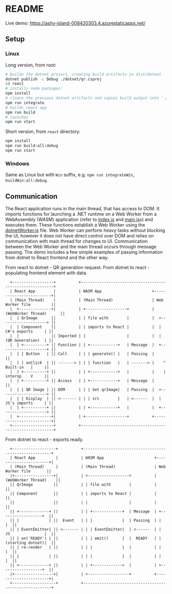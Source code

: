 # README

Live demo: https://ashy-island-008420303.4.azurestaticapps.net/

## Setup

### Linux

Long version, from root:

``` bash
# builds the dotnet project, creating build artifacts in dist/dotnet
dotnet publish -c Debug ./dotnet/qr.csproj
cd react
# installs node packages:
npm install
# cleans the previous dotnet artifacts and copies build output into './public/qr'
npm run integrate
# builds react app
npm run build
# launches
npm run start
```

Short version, from `react` directory:

``` bash
npm install
npm run build:all:debug
npm run start
```

### Windows

Same as Linux but with `Win` suffix, e.g. `npm run integrateWin`, `buildWin:all:debug`.

## Communication

The React application runs in the main thread, that has access to DOM. It imports functions for launching a .NET runtime on a Web Worker from a WebAssembly (WASM) application (refer to [index.js](master/react/src/index.js) and [main.js](master/react/src/main.js)s) and executes them. These functions establish a Web Worker using the [dotnetWorker.js](master/dotnet/dotnetWorker.js) file. Web Worker can perform heavy tasks without blocking the UI, however it does not have direct control over DOM and relies on communication with main thread for changes to UI. Communication between the Web Worker and the main thread occurs through message passing. The demo includes a few simple examples of passing information from dotnet to React frontend and the other way.

From react to dotnet - QR generation request.
From dotnet to react - populating frontend element with data.

      +------------------+          +----------------------------------------------------------+
      | React App        |          | WASM App                      +-------------------------+|
      | (Main Thread)    |          | (Main Thread)                 | Web Worker file         ||
      |  +--------------+|          | +------------------+          | (WebWorker Thread)      ||
      |  | QrImage      ||          | | file with        |          |  +--------------------+ ||
      |  | Component    ||          | | imports to React |          |  |   C#'s exports     | ||
      |  |              || Imported | |                  |          |  |   (QR Generation)  | ||
      |  | +----------+ || Function | | +------------+   | Message  |  +--------------------+ ||
      |  | | Button   | || Call     | | | generate() |   | Passing  |                         ||
      |  | | onClick  | || -------> | | | function   |   | -------> |    ^   Built-in   |     ||
      |  | +----------+ ||          | | +------------+   |          |    |   interop    V     ||
      |  | +----------+ || Access   | | +------------+   | Message  |                         ||
      |  | | QR Image | || DOM      | | | Set qrImage|   | Passing  |  +--------------------+ ||
      |  | | Display  | || <------- | | | src        |   | <------  |  |   JS's imports     | ||
      |  | +----------+ ||          | | +------------+   |          |  +--------------------+ ||
      |  +--------------+|          | +------------------+          +-------------------------+|
      +------------------+          +----------------------------------------------------------+

From dotnet to react - exports ready.

      +-------------------+          +--------------------------------------------------------+
      | React App         |          | WASM App                      +-----------------------+|
      | (Main Thread)     |          | (Main Thread)                 | Web Worker file       ||
      |+-----------------+|          | +------------------+          | (WebWorker Thread)    ||
      || QrImage         ||          | | file with        |          |                       ||
      || Component       ||          | | imports to React |          |                       ||
      ||                 ||          | |                  |          |                       ||
      || +-------------+ ||          | | +-------------+  | Message  | +------------------+  ||
      || |             | ||  Event   | | |             |  | Passing  | |                  |  ||
      || | EventEmitter| || <------- | | | EventEmitter|  | <------  | | JS               |  ||
      || | on('READY') | ||          | | | emit()      |  |  READY   | | (starting dotnet)|  ||
      || | re-render   | ||          | | |             |  |          | |                  |  ||
      || |             | ||          | | |             |  |          | |                  |  ||
      || +-------------+ ||          | | +-------------+  |          | +------------------+  ||
      |+-----------------+|          | +------------------+          +-----------------------+|
      +-------------------+          +--------------------------------------------------------+